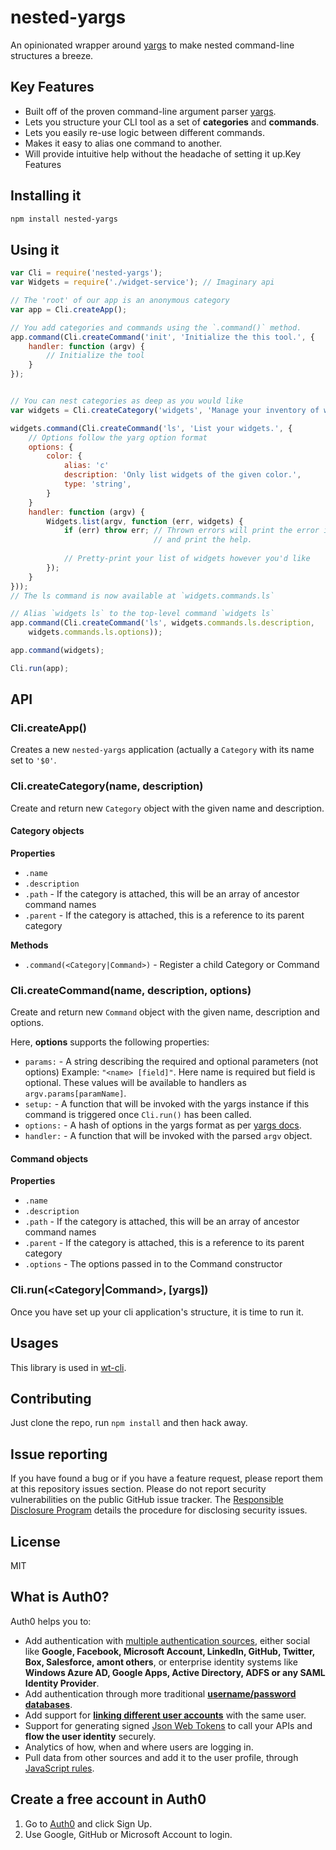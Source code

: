 # nested-yargs

An opinionated wrapper around [yargs](https://npmjs.org/packages/yargs) to make
nested command-line structures a breeze.

## Key Features

* Built off of the proven command-line argument parser [yargs](https://npmjs.org/packages/yargs).
* Lets you structure your CLI tool as a set of **categories** and **commands**.
* Lets you easily re-use logic between different commands.
* Makes it easy to alias one command to another.
* Will provide intuitive help without the headache of setting it up.Key Features

## Installing it

```bash
npm install nested-yargs
```

## Using it

```js
var Cli = require('nested-yargs');
var Widgets = require('./widget-service'); // Imaginary api

// The 'root' of our app is an anonymous category
var app = Cli.createApp();

// You add categories and commands using the `.command()` method.
app.command(Cli.createCommand('init', 'Initialize the this tool.', {
    handler: function (argv) {
        // Initialize the tool
    }
});


// You can nest categories as deep as you would like
var widgets = Cli.createCategory('widgets', 'Manage your inventory of widgets.');

widgets.command(Cli.createCommand('ls', 'List your widgets.', {
    // Options follow the yarg option format
    options: {
        color: {
            alias: 'c'
            description: 'Only list widgets of the given color.',
            type: 'string',
        }
    }
    handler: function (argv) {
        Widgets.list(argv, function (err, widgets) {
            if (err) throw err; // Thrown errors will print the error in red
                                // and print the help.
            
            // Pretty-print your list of widgets however you'd like
        });
    }
}));
// The ls command is now available at `widgets.commands.ls`

// Alias `widgets ls` to the top-level command `widgets ls`
app.command(Cli.createCommand('ls', widgets.commands.ls.description,
    widgets.commands.ls.options));

app.command(widgets);

Cli.run(app);
```

## API

### Cli.createApp()

Creates a new `nested-yargs` application (actually a `Category` with its name
set to `'$0'`.

### Cli.createCategory(name, description)

Create and return new `Category` object with the given name and description.

#### Category objects

**Properties**

* `.name`
* `.description`
* `.path` - If the category is attached, this will be an array of ancestor command names
* `.parent` - If the category is attached, this is a reference to its parent category

**Methods**

* `.command(<Category|Command>)` - Register a child Category or Command

### Cli.createCommand(name, description, options)

Create and return new `Command` object with the given name, description and options.

Here, **options** supports the following properties:

* `params:` - A string describing the required and optional parameters (not options)
  Example: `"<name> [field]"`. Here name is required but field is optional.
  These values will be available to handlers as `argv.params[paramName]`.
* `setup:` - A function that will be invoked with the yargs instance if this
  command is triggered once `Cli.run()` has been called.
* `options:` - A hash of options in the yargs format as per
  [yargs docs](https://github.com/bcoe/yargs#optionskey-opt).
* `handler:` - A function that will be invoked with the parsed `argv` object.

#### Command objects

**Properties**

* `.name`
* `.description`
* `.path` - If the category is attached, this will be an array of ancestor command names
* `.parent` - If the category is attached, this is a reference to its parent category
* `.options` - The options passed in to the Command constructor

### Cli.run(<Category|Command>, [yargs])

Once you have set up your cli application's structure, it is time to run it.

## Usages

This library is used in [wt-cli](https://github.com/auth0/wt-cli).

## Contributing

Just clone the repo, run `npm install` and then hack away.

## Issue reporting

If you have found a bug or if you have a feature request, please report them at
this repository issues section. Please do not report security vulnerabilities on
the public GitHub issue tracker. The 
[Responsible Disclosure Program](https://auth0.com/whitehat) details the 
procedure for disclosing security issues.

## License

MIT

## What is Auth0?

Auth0 helps you to:

* Add authentication with [multiple authentication sources](https://docs.auth0.com/identityproviders), either social like **Google, Facebook, Microsoft Account, LinkedIn, GitHub, Twitter, Box, Salesforce, amont others**, or enterprise identity systems like **Windows Azure AD, Google Apps, Active Directory, ADFS or any SAML Identity Provider**.
* Add authentication through more traditional **[username/password databases](https://docs.auth0.com/mysql-connection-tutorial)**.
* Add support for **[linking different user accounts](https://docs.auth0.com/link-accounts)** with the same user.
* Support for generating signed [Json Web Tokens](https://docs.auth0.com/jwt) to call your APIs and **flow the user identity** securely.
* Analytics of how, when and where users are logging in.
* Pull data from other sources and add it to the user profile, through [JavaScript rules](https://docs.auth0.com/rules).

## Create a free account in Auth0

1. Go to [Auth0](https://auth0.com) and click Sign Up.
2. Use Google, GitHub or Microsoft Account to login.